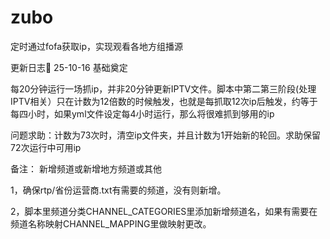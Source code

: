 # zubo
定时通过fofa获取ip，实现观看各地方组播源

更新日志📔
25-10-16 基础奠定

每20分钟运行一场抓ip，并非20分钟更新IPTV文件。脚本中第二第三阶段(处理IPTV相关）只在计数为12倍数的时候触发，也就是每抓取12次ip后触发，约等于每四小时，如果yml文件设定每4小时运行，那么将很难抓到够用的ip


问题求助：计数为73次时，清空ip文件夹，并且计数为1开始新的轮回。求助保留72次运行中可用ip



备注：
新增频道或新增地方频道或其他

1，确保rtp/省份运营商.txt有需要的频道，没有则新增。

2，脚本里频道分类CHANNEL_CATEGORIES里添加新增频道名，如果有需要在频道名称映射CHANNEL_MAPPING里做映射更改。
